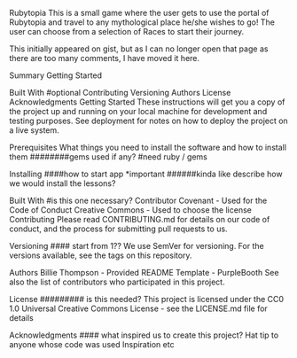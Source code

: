 Rubytopia
This is a small game where the user gets to use the portal of Rubytopia and travel to any mythological place he/she wishes to go! The user can
choose from a selection of Races to start their journey. 

This initially appeared on gist, but as I can no longer open that page as there are too many comments, I have moved it here.

Summary
Getting Started


Built With #optional
Contributing
Versioning
Authors
License
Acknowledgments
Getting Started
These instructions will get you a copy of the project up and running on your local machine for development and testing purposes. See deployment for notes on how to deploy the project on a live system.

Prerequisites
What things you need to install the software and how to install them
########gems used if any?
#need ruby / gems


Installing ####how to start app *important 
######kinda like describe how we would install the lessons?

Built With #is this one necessary?
Contributor Covenant - Used for the Code of Conduct
Creative Commons - Used to choose the license
Contributing
Please read CONTRIBUTING.md for details on our code of conduct, and the process for submitting pull requests to us.

Versioning #### start from 1??
We use SemVer for versioning. For the versions available, see the tags on this repository.

Authors
Billie Thompson - Provided README Template - PurpleBooth
See also the list of contributors who participated in this project.

License ######### is this needed?
This project is licensed under the CC0 1.0 Universal Creative Commons License - see the LICENSE.md file for details

Acknowledgments #### what inspired us to create this project?
Hat tip to anyone whose code was used
Inspiration
etc